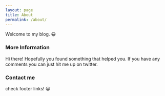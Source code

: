 ```yaml
---
layout: page
title: About
permalink: /about/
---
```


Welcome to my blog. 😀
### More Information

Hi there! Hopefully you found something that helped you. If you have any comments you can just hit me up on twitter.

### Contact me

check footer links! 😀
